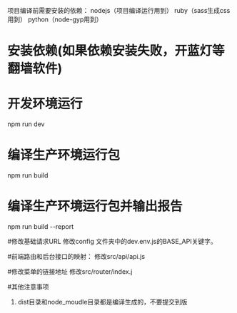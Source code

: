 
项目编译前需要安装的依赖：
nodejs（项目编译运行用到）
ruby（sass生成css用到）
python（node-gyp用到）

# 安装依赖(如果依赖安装失败，开蓝灯等翻墙软件)


# 开发环境运行
npm run dev

# 编译生产环境运行包
npm run build

# 编译生产环境运行包并输出报告
npm run build --report


#修改基础请求URL
修改config 文件夹中的dev.env.js的BASE_API关键字。

#前端路由和后台接口的映射：
修改src/api/api.js

#修改菜单的链接地址
修改src/router/index.j


#其他注意事项
1. dist目录和node_moudle目录都是编译生成的，不要提交到版
